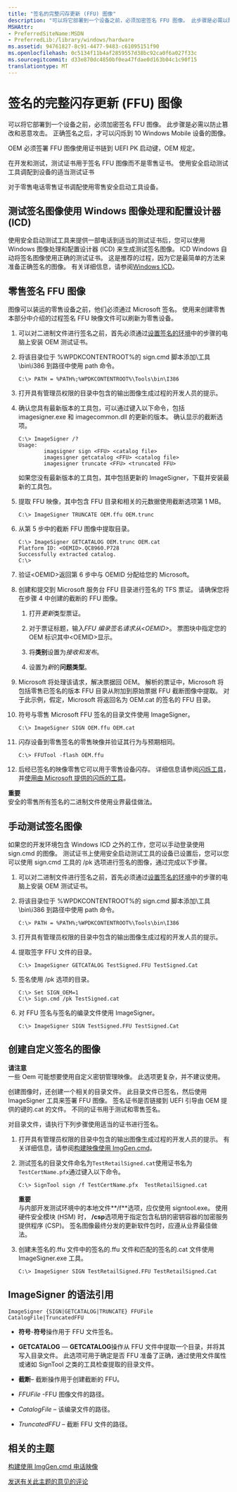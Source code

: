 ```yaml
---
title: "签名的完整闪存更新 (FFU) 图像"
description: "可以将它部署到一个设备之前，必须加密签名 FFU 图像。 此步骤是必需以防止篡改和恶意攻击。 正确签名之后，才可以闪烁到 10 Windows Mobile 设备的图像。"
MSHAttr:
- PreferredSiteName:MSDN
- PreferredLib:/library/windows/hardware
ms.assetid: 94761827-8c91-4477-9483-c61095151f90
ms.openlocfilehash: 0c5134f11b4af2859557d38bc92ca0f6a027f33c
ms.sourcegitcommit: d33e870dc4850bf0ea47fdae0d163b04c1c90f15
translationtype: MT
---
```

# <a name="sign-a-full-flash-update-ffu-image"></a>签名的完整闪存更新 (FFU) 图像


可以将它部署到一个设备之前，必须加密签名 FFU 图像。 此步骤是必需以防止篡改和恶意攻击。 正确签名之后，才可以闪烁到 10 Windows Mobile 设备的图像。

OEM 必须签署 FFU 图像使用证书链到 UEFI PK 启动键，OEM 规定。

在开发和测试，测试证书用于签名 FFU 图像而不是零售证书。 使用安全启动测试工具调配到设备的适当测试证书

对于零售电话零售证书调配使用零售安全启动工具设备。

## <a name="test-signing-images-using-windows-imaging-and-configuration-designer-icd"></a>测试签名图像使用 Windows 图像处理和配置设计器 (ICD)


使用安全启动测试工具来提供一部电话到适当的测试证书后，您可以使用 Windows 图像处理和配置设计器 (ICD) 来生成测试签名图像。 ICD Windows 自动将签名图像使用正确的测试证书。 这是推荐的过程，因为它是最简单的方法来准备正确签名的图像。 有关详细信息，请参阅[Windows ICD](https://msdn.microsoft.com/library/windows/hardware/dn916113)。

## <a name="retail-signing-ffu-images"></a>零售签名 FFU 图像


图像可以装运的零售设备之前，他们必须通过 Microsoft 签名。 使用来创建零售本部分中介绍的过程签名 FFU 映像文件可以刷新为零售设备。

1.  可以对二进制文件进行签名之前，首先必须通过[设置签名的环境](https://msdn.microsoft.com/library/windows/hardware/dn789236)中的步骤的电脑上安装 OEM 测试证书。

2.  将该目录位于 %WPDKCONTENTROOT%的 sign.cmd 脚本添加\\工具\\bin\\i386 到路径中使用 path 命令。

    ``` syntax
    C:\> PATH = %PATH%;%WPDKCONTENTROOT%\Tools\bin\I386
    ```

3.  打开具有管理员权限的目录中包含的输出图像生成过程的开发人员的提示。

4.  确认您具有最新版本的工具包，可以通过键入以下命令，包括 imagesigner.exe 和 imagecommon.dll 的更新的版本。 确认显示的截断选项。

    ``` syntax
    C:\> ImageSigner /?
    Usage:
            imagsigner sign <FFU> <catalog file>
            imagesigner getcatalog <FFU> <catalog file>
            imagesigner truncate <FFU> <truncated FFU>
    ```

    如果您没有最新版本的工具包，其中包括更新的 ImageSigner，下载并安装最新的工具包。

5.  提取 FFU 映像，其中包含 FFU 目录和相关的元数据使用截断选项第 1 MB。

    ``` syntax
    C:\> ImageSigner TRUNCATE OEM.ffu OEM.trunc
    ```

6.  从第 5 步中的截断 FFU 图像中提取目录。

    ``` syntax
    C:\> ImageSigner GETCATALOG OEM.trunc OEM.cat
    Platform ID: <OEMID>.QC8960.P728
    Successfully extracted catalog.
    C:\>
    ```

7.  验证&lt;OEMID&gt;返回第 6 步中与 OEMID 分配给您的 Microsoft。 

8.  创建和提交到 Microsoft 服务台 FFU 目录进行签名的 TFS 票证。  请确保您将在步骤 4 中创建的截断的 FFU 图像。

    1.  打开*更新*类型票证。

    2.  对于票证标题，输入*FFU 编录签名请求从&lt;OEMID&gt;*。 票图块中指定您的 OEM 标识其中&lt;OEMID&gt;显示。

    3.  将**类别**设置为*接收和发布*。

    4.  设置为*新*的**问题类型**。

9.  Microsoft 将处理该请求，解决票据回 OEM。  解析的票证中，Microsoft 将包括零售已签名的版本 FFU 目录从附加到原始票据 FFU 截断图像中提取。 对于此示例，假定，Microsoft 将返回名为 OEM.cat 的签名的 FFU 目录。

10. 符号与零售 Microsoft FFU 签名的目录文件使用 ImageSigner。

    ``` syntax
    C:\> ImageSigner SIGN OEM.ffu OEM.cat
    ```

11. 闪存设备到零售签名的零售映像并验证其行为与预期相同。

    ``` syntax
    C:\> FFUTool -flash OEM.ffu
    ```

12. 后经已签名的映像零售它可以用于零售设备闪存。 详细信息请参阅[闪烁工具](flashing-tools.md)，并[使用由 Microsoft 提供的闪烁的工具](use-the-flashing-tools-provided-by-microsoft.md)。

**重要**  
安全的零售所有签名的二进制文件使用业界最佳做法。

 

## <a name="test-signing-images-manually"></a>手动测试签名图像


如果您的开发环境包含 Windows ICD 之外的工作，您可以手动登录使用 sign.cmd 的图像。 测试证书上使用安全启动测试工具的设备已设置后，您可以您可以使用 sign.cmd 工具的 /pk 选项进行签名的图像，通过完成以下步骤。

1.  可以对二进制文件进行签名之前，首先必须通过[设置签名的环境](https://msdn.microsoft.com/library/windows/hardware/dn789236)中的步骤的电脑上安装 OEM 测试证书。

2.  将该目录位于 %WPDKCONTENTROOT%的 sign.cmd 脚本添加\\工具\\bin\\i386 到路径中使用 path 命令。

    ``` syntax
    C:\> PATH = %PATH%;%WPDKCONTENTROOT%\Tools\bin\I386
    ```

3.  打开具有管理员权限的目录中包含的输出图像生成过程的开发人员的提示。

4.  提取签字 FFU 文件的目录。

    ``` syntax
    C:\> ImageSigner GETCATALOG TestSigned.FFU TestSigned.Cat
    ```

5.  签名使用 /pk 选项的目录。

    ``` syntax
    C:\> Set SIGN_OEM=1
    C:\> Sign.cmd /pk TestSigned.cat
    ```

6.  对 FFU 签名与签名的编录文件使用 ImageSigner。

    ``` syntax
    C:\> ImageSigner SIGN TestSigned.FFU TestSigned.Cat
    ```

## <a name="creating-custom-signed-images"></a>创建自定义签名的图像


**请注意**  
一些 Oem 可能想要使用自定义密钥管理映像。 此选项更复杂，并不建议使用。

 

创建图像时，还创建一个相关的目录文件。 此目录文件已签名，然后使用 ImageSigner 工具来签署 FFU 图像。 签名证书是否链接到 UEFI 引导由 OEM 提供的键的.cat 的文件。 不同的证书用于测试和零售签名。

对目录文件，请执行下列步骤使用适当的证书进行签名。

1.  打开具有管理员权限的目录中包含的输出图像生成过程的开发人员的提示。 有关详细信息，请参阅[构建映像使用 ImgGen.cmd](building-a-phone-image-using-imggencmd.md)。

2.  测试签名的目录文件命名为`TestRetailSigned.cat`使用证书名为`TestCertName.pfx`通过键入以下命令。

    ``` syntax
    C:\> SignTool sign /f TestCertName.pfx  TestRetailSigned.cat
    ```

    **重要**  
    与内部开发测试环境中的本地文件**/f**选项，应仅使用 signtool.exe。 使用硬件安全模块 (HSM) 时， **/csp**选项用于指定包含私钥的密钥容器的加密服务提供程序 (CSP)。 签名图像最终分发的更新软件包时，应遵从业界最佳做法。

     

3.  创建未签名的.ffu 文件中的签名的.ffu 文件和匹配的签名的.cat 文件使用 ImageSigner.exe 工具。

    ``` syntax
    C:\> ImageSigner SIGN TestRetailSigned.FFU TestRetailSigned.Cat
    ```

## <a name="imagesigner-syntax-reference"></a>ImageSigner 的语法引用


``` syntax
ImageSigner {SIGN|GETCATALOG|TRUNCATE} FFUFile CatalogFile|TruncatedFFU
```

-   **符号**-**符号**操作用于 FFU 文件签名。

-   **GETCATALOG** — **GETCATALOG**操作从 FFU 文件中提取一个目录，并将其写入目录文件。 此选项可用于确定是否 FFU 准备了正确，通过使用文件属性或诸如 SignTool 之类的工具检查提取的目录文件。

-   **截断**– 截断操作用于创建截断的 FFU。

-   *FFUFile* -FFU 图像文件的路径。

-   *CatalogFile* – 该编录文件的路径。

-   *TruncatedFFU* – 截断 FFU 文件的路径。

## <a name="related-topics"></a>相关的主题


[构建使用 ImgGen.cmd 电话映像](building-a-phone-image-using-imggencmd.md)

 

 

[发送有关此主题的意见的评论](mailto:wsddocfb@microsoft.com?subject=Documentation%20feedback%20%5Bp_phFlashing\p_phFlashing%5D:%20Sign%20a%20full%20flash%20update%20%28FFU%29%20image%20%20RELEASE:%20%2810/4/2016%29&body=%0A%0APRIVACY%20STATEMENT%0A%0AWe%20use%20your%20feedback%20to%20improve%20the%20documentation.%20We%20don't%20use%20your%20email%20address%20for%20any%20other%20purpose,%20and%20we'll%20remove%20your%20email%20address%20from%20our%20system%20after%20the%20issue%20that%20you're%20reporting%20is%20fixed.%20While%20we're%20working%20to%20fix%20this%20issue,%20we%20might%20send%20you%20an%20email%20message%20to%20ask%20for%20more%20info.%20Later,%20we%20might%20also%20send%20you%20an%20email%20message%20to%20let%20you%20know%20that%20we've%20addressed%20your%20feedback.%0A%0AFor%20more%20info%20about%20Microsoft's%20privacy%20policy,%20see%20http://privacy.microsoft.com/default.aspx. "发送有关此主题的意见的评论")





